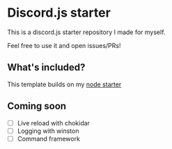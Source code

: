 # Discord.js starter

This is a discord.js starter repository I made for myself.

Feel free to use it and open issues/PRs!

## What's included?

This template builds on my [node starter](https://github.com/ardasevinc/node-template)


## Coming soon

- [ ] Live reload with chokidar
- [ ] Logging with winston
- [ ] Command framework
